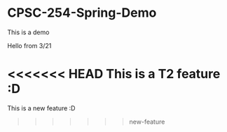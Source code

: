 # CPSC-254-Spring-Demo

This is a demo

Hello from 3/21

<<<<<<< HEAD
This is a T2 feature :D
=======
This is a new feature :D
>>>>>>> new-feature
